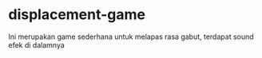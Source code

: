 # displacement-game
Ini merupakan game sederhana untuk melapas rasa gabut, terdapat sound efek di dalamnya 
